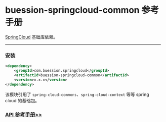 # buession-springcloud-common 参考手册


[SpringCloud](https://spring.io/projects/spring-cloud) 基础库依赖。


---


### 安装

```xml
<dependency>
    <groupId>com.buession.springcloud</groupId>
    <artifactId>buession-springcloud-common</artifactId>
    <version>x.x.x</version>
</dependency>
```

该模块引用了 `spring-cloud-commons`、`spring-cloud-context` 等等 spring cloud 的基础包。


### [API 参考手册>>](https://javadoc.io/static/com.buession.springcloud/buession-springcloud-common/3.0.1/)